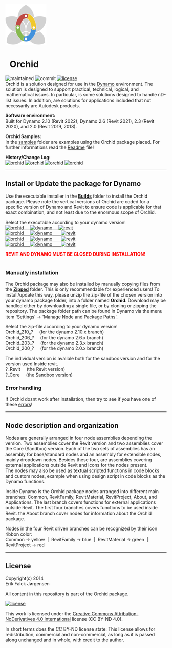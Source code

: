 ﻿![logo](img/logo.png)
# &nbsp; Orchid  
  
![maintained](https://img.shields.io/maintenance/yes/2021)
![commit](https://img.shields.io/github/last-commit/erfajo/orchidfordynamo)
[![license](https://img.shields.io/badge/License-CC%20BY--ND%204.0-brightgreen)](http://creativecommons.org/licenses/by-nd/4.0/)  
Orchid is a solution designed for use in the [Dynamo](http://dynamobim.org) environment. The solution is designed to support practical, technical, logical, and mathematical issues. In particular, is some solutions designed to handle nD-list issues. In addition, are solutions for applications included that not necessarily are Autodesk products.  
  
**Software environment:**  
Built for Dynamo 2.10 (Revit 2022), Dynamo 2.6 (Revit 2021), 2.3 (Revit 2020), and 2.0 (Revit 2019, 2018).  
  
**Orchid Samples:**  
In the [samples](Samples) folder are examples using the Orchid package placed. For further informations read the [Readme](Samples/readme.md) file!  
  
**History/Change Log:**  
[![orchid](https://img.shields.io/badge/Orchid-210-lightgrey)](Orchid_210.md)
[![orchid](https://img.shields.io/badge/Orchid-206-lightgrey)](Orchid_206.md)
[![orchid](https://img.shields.io/badge/Orchid-203-lightgrey)](Orchid_203.md)
[![orchid](https://img.shields.io/badge/Orchid-200-lightgrey)](Orchid_200.md)
  
---
## Install or Update the package for Dynamo  
Use the executable installer in the **[Builds](Builds)** folder to install the Orchid package. Please note the vertical versions of Orchid are coded for a specific version of Dynamo and Revit to ensure code is applicable for that exact combination, and not least due to the enormous scope of Orchid.  
  
Select the executable according to your dynamo version!  
[![orchid](https://img.shields.io/badge/Orchid-210-brightgreen) &nbsp;&nbsp;&nbsp; ![dynamo](https://img.shields.io/badge/Dynamo-2.10-blue) &nbsp;&nbsp;&nbsp; ![revit](https://img.shields.io/badge/Revit-2022-blue)](Builds/OrchidForDynamo_210.exe)  
[![orchid](https://img.shields.io/badge/Orchid-206-brightgreen) &nbsp;&nbsp;&nbsp; ![dynamo](https://img.shields.io/badge/Dynamo-2.6-blue) &nbsp;&nbsp;&nbsp;&nbsp;&nbsp; ![revit](https://img.shields.io/badge/Revit-2021-blue)](Builds/OrchidForDynamo_206.exe)  
[![orchid](https://img.shields.io/badge/Orchid-203-brightgreen) &nbsp;&nbsp;&nbsp; ![dynamo](https://img.shields.io/badge/Dynamo-2.3-blue) &nbsp;&nbsp;&nbsp;&nbsp;&nbsp; ![revit](https://img.shields.io/badge/Revit-2020-blue)](Builds/OrchidForDynamo_203.exe)  
[![orchid](https://img.shields.io/badge/Orchid-200-brightgreen) &nbsp;&nbsp;&nbsp; ![dynamo](https://img.shields.io/badge/Dynamo-2.0-blue) &nbsp;&nbsp;&nbsp;&nbsp;&nbsp; ![revit](https://img.shields.io/badge/Revit-2019%20&verbar;%202018-blue)](Builds/OrchidForDynamo_200.exe)  
  
<span style="color:red">**REVIT AND DYNAMO MUST BE CLOSED DURING INSTALLATION!**</span>  
</br>

### Manually installation
The Orchid package may also be installed by manually copying files from the **[Zipped](Zipped)** folder. This is only recommendable for experienced users! To install/update this way, please unzip the zip-file of the chosen version into your dynamo package folder, into a folder named **Orchid**. Download may be handled either by downloading a single file, or by cloning or zipping the repository. The package folder path can be found in Dynamo via the menu item 'Settings' -> 'Manage Node and Package Paths'.  
  
Select the zip-file according to your dynamo version!  
Orchid_210_? &nbsp;&nbsp;&nbsp; (for the dynamo 2.10.x branch)  
Orchid_206_? &nbsp;&nbsp;&nbsp; (for the dynamo 2.6.x branch)  
Orchid_203_? &nbsp;&nbsp;&nbsp; (for the dynamo 2.3.x branch)  
Orchid_200_? &nbsp;&nbsp;&nbsp; (for the dynamo 2.0.x branch)  
  
The individual version is avalible both for the sandbox version and for the version used Inside revit.  
?_Revit &nbsp;&nbsp;&nbsp; (the Revit version)  
?_Core &nbsp;&nbsp;&nbsp; (the Sandbox version)  
  
### Error handling
If Orchid dosnt work after installation, then try to see if you have one of these <a href="error.md">errors</a>!  
  
---
## Node description and organization  
Nodes are generally arranged in four node assemblies depending the version. Two assemblies cover the Revit version and two assemblies cover the Core (Sandbox) version. Each of the two sets of assemblies has an assembly for base/standard nodes and an assembly for extensible nodes, mainly dropdown nodes. Besides these four, are assemblies covering external applications outside Revit and icons for the nodes present.  
The nodes may also be used as textual scripted functions in code blocks and custom nodes, example when using design script in code blocks as the Dynamo functions.  
  
Inside Dynamo is the Orchid package nodes arranged into different main branches: Common, RevitFamily, RevitMaterial, RevitProject, About, and Applications. The last branch covers functions for external applications outside Revit. The first four branches covers functions to be used inside Revit. the About branch cover nodes for information about the Orchid package.  
  
Nodes in the four Revit driven branches can be recognized by their icon ribbon color:  
Common -> yellow &nbsp;|&nbsp; RevitFamily -> blue &nbsp;|&nbsp; RevitMaterial -> green &nbsp;|&nbsp; RevitProject -> red  
  
---
## License  
Copyright(c) 2014  
Erik Falck Jørgensen  
  
All content in this repository is part of the Orchid package.  
  
[![license](https://i.creativecommons.org/l/by-nd/4.0/88x31.png)](http://creativecommons.org/licenses/by-nd/4.0/)  
  
This work is licensed under the [Creative Commons Attribution-NoDerivatives 4.0 International](http://creativecommons.org/licenses/by-nd/4.0/) license (CC BY-ND 4.0).  
  
In short terms does the CC BY-ND license state: This license allows for redistribution, commercial and non-commercial, as long as it is passed along unchanged and in whole, with credit to the author.  
